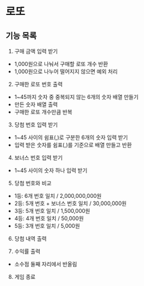 # 로또

## 기능 목록

1. 구매 금액 입력 받기

- 1,000원으로 나눠서 구매할 로또 개수 반환
- 1,000원으로 나누어 떨어지지 않으면 예외 처리

2. 구매한 로또 번호 출력

- 1~45까지 숫자 중 중복되지 않는 6개의 숫자 배열 만들기
- 만든 숫자 배열 출력
- 구매한 로또 개수만큼 반복

3. 당첨 번호 입력 받기

- 1~45 사이의 쉼표(,)로 구분한 6개의 숫자 입력 받기
- 입력 받은 숫자를 쉼표(,)를 기준으로 배열 만들고 반환

4. 보너스 번호 입력 받기

- 1~45 사이의 숫자 하나 입력 받기

5. 당첨 번호와 비교

- 1등: 6개 번호 일치 / 2,000,000,000원
- 2등: 5개 번호 + 보너스 번호 일치 / 30,000,000원
- 3등: 5개 번호 일치 / 1,500,000원
- 4등: 4개 번호 일치 / 50,000원
- 5등: 3개 번호 일치 / 5,000원

6. 당첨 내역 출력

7. 수익률 출력

- 소수점 둘째 자리에서 반올림

8. 게임 종료
